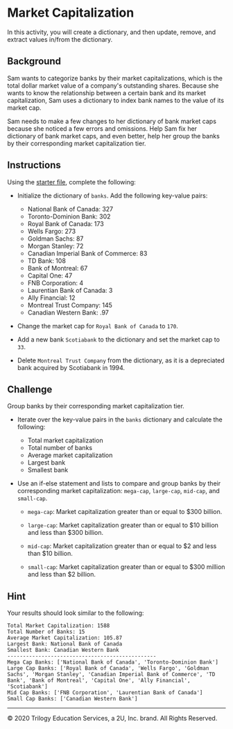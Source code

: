 # Market Capitalization

In this activity, you will create a dictionary, and then update, remove, and extract values in/from the dictionary.

## Background

Sam wants to categorize banks by their market capitalizations, which is the total dollar market value of a company's outstanding shares. Because she wants to know the relationship between a certain bank and its market capitalization, Sam uses a dictionary to index bank names to the value of its market cap.

Sam needs to make a few changes to her dictionary of bank market caps because she noticed a few errors and omissions. Help Sam fix her dictionary of bank market caps, and even better, help her group the banks by their corresponding market capitalization tier.

## Instructions

Using the [starter file](Unsolved/Core/market_cap_core.py), complete the following:

- Initialize the dictionary of `banks`. Add the following key-value pairs:

  - National Bank of Canada: 327
  - Toronto-Dominion Bank: 302
  - Royal Bank of Canada: 173
  - Wells Fargo: 273
  - Goldman Sachs: 87
  - Morgan Stanley: 72
  - Canadian Imperial Bank of Commerce: 83
  - TD Bank: 108
  - Bank of Montreal: 67
  - Capital One: 47
  - FNB Corporation: 4
  - Laurentian Bank of Canada: 3
  - Ally Financial: 12
  - Montreal Trust Company: 145
  - Canadian Western Bank: .97

- Change the market cap for `Royal Bank of Canada` to `170`.

- Add a new bank `Scotiabank` to the dictionary and set the market cap to `33`.

- Delete `Montreal Trust Company` from the dictionary, as it is a depreciated bank acquired by Scotiabank in 1994.

## Challenge

Group banks by their corresponding market capitalization tier.

- Iterate over the key-value pairs in the `banks` dictionary and calculate the following:

  - Total market capitalization
  - Total number of banks
  - Average market capitalization
  - Largest bank
  - Smallest bank

- Use an if-else statement and lists to compare and group banks by their corresponding market capitalization: `mega-cap`, `large-cap`, `mid-cap`, and `small-cap`.

  - `mega-cap`: Market capitalization greater than or equal to $300 billion.

  - `large-cap`: Market capitalization greater than or equal to $10 billion and less than $300 billion.

  - `mid-cap`: Market capitalization greater than or equal to $2 and less than $10 billion.

  - `small-cap`: Market capitalization greater than or equal to $300 million and less than $2 billion.

## Hint

Your results should look similar to the following:

```text
Total Market Capitalization: 1588
Total Number of Banks: 15
Average Market Capitalization: 105.87
Largest Bank: National Bank of Canada
Smallest Bank: Canadian Western Bank
------------------------------------------------
Mega Cap Banks: ['National Bank of Canada', 'Toronto-Dominion Bank']
Large Cap Banks: ['Royal Bank of Canada', 'Wells Fargo', 'Goldman Sachs', 'Morgan Stanley', 'Canadian Imperial Bank of Commerce', 'TD Bank', 'Bank of Montreal', 'Capital One', 'Ally Financial', 'Scotiabank']
Mid Cap Banks: ['FNB Corporation', 'Laurentian Bank of Canada']
Small Cap Banks: ['Canadian Western Bank']
```

---

© 2020 Trilogy Education Services, a 2U, Inc. brand. All Rights Reserved.
